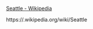 [Seattle - Wikipedia](https://en.wikipedia.org/wiki/Seattle)

https://.wikipedia.org/wiki/Seattle

<!---
Please download some sample text. The Seattle wikipedia site is translated into many languages and provides a good sample.
--->
